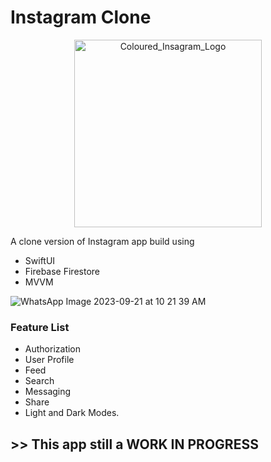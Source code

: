 # Instagram Clone
<p align="center">
<img src="https://www.logo.wine/a/logo/Instagram/Instagram-Wordmark-Logo.wine.svg" title="Coloured_Insagram_Logo" height=300/>
</p>

A clone version of Instagram app build using 
- SwiftUI 
- Firebase Firestore
- MVVM 

![WhatsApp Image 2023-09-21 at 10 21 39 AM](https://github.com/shawaf/SwiftUI-Instagram-Clone/assets/6817107/b7363f91-b17e-4b44-9b36-4b6f2a944a70)

### Feature List 
- Authorization
- User Profile
- Feed
- Search
- Messaging
- Share
- Light and Dark Modes. 

## >> This app still a WORK IN PROGRESS
